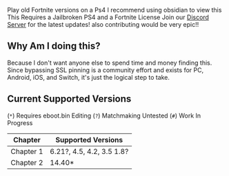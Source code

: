 Play old Fortnite versions on a Ps4
I recommend using obsidian to view this     
This Requires a Jailbroken PS4 and a Fortnite License
Join our [Discord Server](https://discord.gg/y5gRdBP3bH) for the latest updates!
also contributing would be very epic!!
## Why Am I doing this?
Because I don't want anyone else to spend time and money finding this. Since bypassing SSL pinning is a community effort and exists for PC, Android, iOS, and Switch, it's just the logical step to take.

## Current Supported Versions
(`*`) Requires eboot.bin Editing
(`?`) Matchmaking Untested
(`#`) Work In Progress

| Chapter   | Supported Versions        |
|-----------|-------------------------- |
| Chapter 1 | 6.21?, 4.5, 4.2, 3.5 1.8? |
| Chapter 2 | 14.40*                    |
